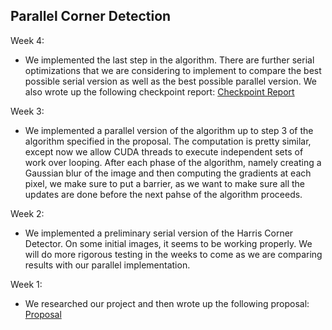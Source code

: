 ## Parallel Corner Detection
Week 4:
  + We implemented the last step in the algorithm. There are further serial optimizations that we are considering to implement to compare the best possible serial version as well as the best possible parallel version. We also wrote up the following checkpoint report: [Checkpoint Report]() 

Week 3:
  + We implemented a parallel version of the algorithm up to step 3 of the algorithm specified in the proposal. The computation is pretty similar, except now we allow CUDA threads to execute independent sets of work over looping. After each phase of the algorithm, namely creating a Gaussian blur of the image and then computing the gradients at each pixel, we make sure to put a barrier, as we want to make sure all the updates are done before the next pahse of the algorithm proceeds.

Week 2:
  + We implemented a preliminary serial version of the Harris Corner Detector. On some initial images, it seems to be working properly. We will do more rigorous testing in the weeks to come as we are comparing results with our parallel implementation.

Week 1:
  + We researched our project and then wrote up the following proposal: [Proposal](https://github.com/kjobanputra/Parallel-Corner-Detection/blob/gh-pages/Proposal.pdf)
